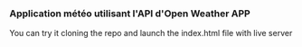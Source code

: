 ### Application météo utilisant l'API d'Open Weather APP

You can try it cloning the repo and launch the index.html file with live server